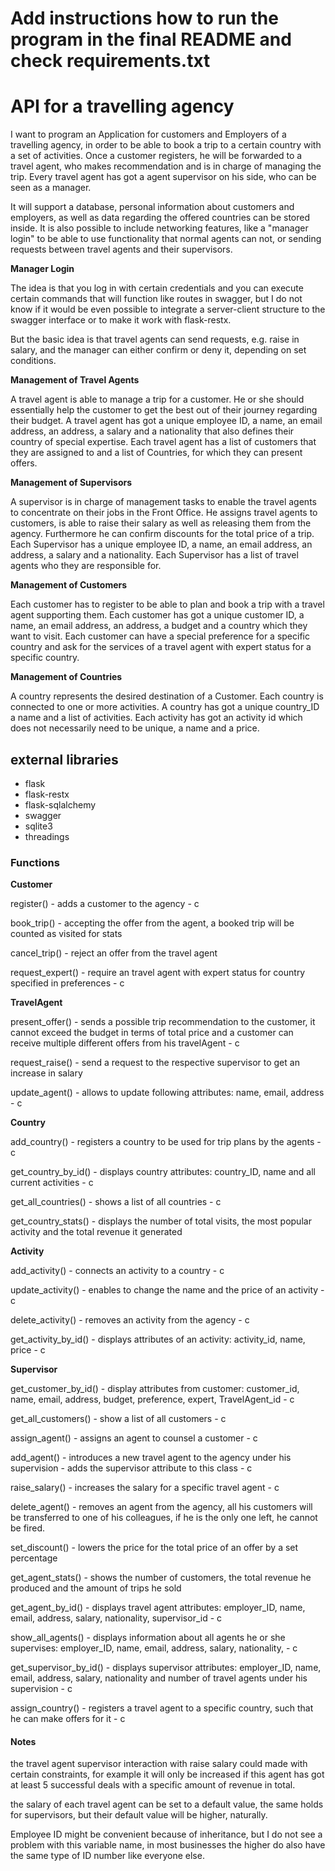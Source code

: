 
# Add instructions how to run the program in the final README and check requirements.txt 

# API for a travelling agency

I want to program an Application for customers and Employers of a travelling agency, in order to be able to book a trip to a certain country with a set of activities. Once a customer registers, he will be forwarded to a travel agent, who makes recommendation and is in charge of managing the trip. Every travel agent has got a agent supervisor on his side, who can be seen as a manager.

It will support a database, personal information about customers and employers, as well as data regarding the offered countries can be stored inside. It is also possible to include networking features, like a "manager login" to be able to use functionality that normal agents can not, or sending requests between travel agents and their supervisors. 

**Manager Login**

The idea is that you log in with certain credentials and you can execute certain commands that will function like routes in swagger, but I do not know if it would be even possible to integrate a server-client structure to the swagger interface or to make it work with flask-restx.

But the basic idea is that travel agents can send requests, e.g. raise in salary, and the manager can either confirm or deny it, depending on set conditions.

**Management of Travel Agents**

A travel agent is able to manage a trip for a customer. He or she should essentially help the customer to get the best out of their journey regarding their budget. A travel agent has got a unique employee ID, a name, an email address, an address, a salary and a nationality that also defines their country of special expertise. Each travel agent has a list of customers that they are assigned to and a list of Countries, for which they can present offers.

**Management of Supervisors**

A supervisor is in charge of management tasks to enable the travel agents to concentrate on their jobs in the Front Office. He assigns travel agents to customers, is able to raise their salary as well as releasing them from the agency. Furthermore he can confirm discounts for the total price of a trip. Each Supervisor has a unique employee ID, a name, an email address, an address, a salary and a nationality. Each Supervisor has a list of travel agents who they are responsible for. 

**Management of Customers**

Each customer has to register to be able to plan and book a trip with a travel agent supporting them. Each customer has got a unique customer ID, a name, an email address, an address, a budget and a country which they want to visit. Each customer can have a special preference for a specific country and ask for the services of a travel agent with expert status for a specific country.

**Management of Countries**

A country represents the desired destination of a Customer. Each country is connected to one or more activities. A country has got a unique country_ID a name and a list of activities. Each activity has got an activity id which does not necessarily need to be unique, a name and a price.


## external libraries

- flask
- flask-restx
- flask-sqlalchemy
- swagger
- sqlite3
- threadings



### Functions

**Customer**

register() - adds a customer to the agency - c

book_trip() - accepting the offer from the agent, a booked trip will be counted as visited for stats

cancel_trip() - reject an offer from the travel agent

request_expert() - require an travel agent with expert status for country specified in preferences - c


**TravelAgent**

present_offer() - sends a possible trip recommendation to the customer, it cannot exceed the budget in terms of total price and a customer can receive multiple different offers from his travelAgent - c

request_raise() - send a request to the respective supervisor to get an increase in salary

update_agent() - allows to update following attributes: name, email, address - c


**Country**

add_country() - registers a country to be used for trip plans by the agents - c

get_country_by_id() - displays country attributes: country_ID, name and all current activities - c

get_all_countries() - shows a list of all countries - c

get_country_stats() - displays the number of total visits, the most popular activity and the total revenue it generated


**Activity**

add_activity() - connects an activity to a country - c

update_activity() - enables to change the name and the price of an activity - c

delete_activity() - removes an activity from the agency - c

get_activity_by_id() - displays attributes of an activity: activity_id, name, price - c



**Supervisor**

get_customer_by_id() - display attributes from customer: customer_id, name, email, address, budget, preference, expert, TravelAgent_id - c

get_all_customers() - show a list of all customers - c

assign_agent() - assigns an agent to counsel a customer - c

add_agent() - introduces a new travel agent to the agency under his supervision - adds the supervisor attribute to this class - c

raise_salary() - increases the salary for a specific travel agent - c

delete_agent() - removes an agent from the agency, all his customers will be transferred to one of his colleagues, if he is the only one left, he cannot be fired.

set_discount() - lowers the price for the total price of an offer by a set percentage

get_agent_stats() - shows the number of customers, the total revenue he produced and the amount of trips he sold

get_agent_by_id() - displays travel agent attributes: employer_ID, name, email, address, salary, nationality, supervisor_id - c

show_all_agents() - displays information about all agents he or she supervises: employer_ID, name, email, address, salary, nationality, - c

get_supervisor_by_id() - displays supervisor attributes: employer_ID, name, email, address, salary, nationality and number of travel agents under his supervision - c

assign_country() - registers a travel agent to a specific country, such that he can make offers for it - c


#### Notes

the travel agent supervisor interaction with raise salary could made with certain constraints, for example it will only be increased if this agent has got at least 5 successful deals with a specific amount of revenue in total.

the salary of each travel agent can be set to a default value, the same holds for supervisors, but their default value will be higher, naturally.

Employee ID might be convenient because of inheritance, but I do not see a problem with this variable name, in most businesses the higher do also have the same type of ID number like everyone else.
